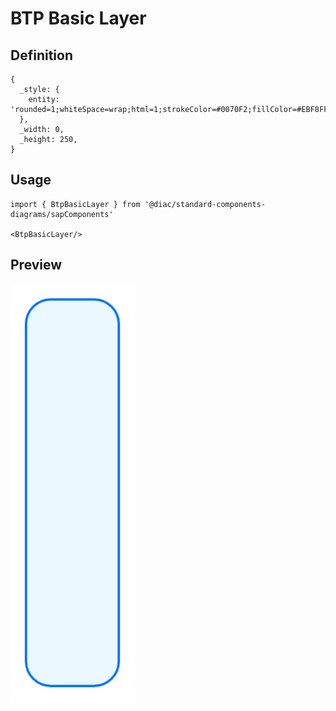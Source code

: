 # BTP Basic Layer

## Definition

```
{
  _style: { 
    entity: 'rounded=1;whiteSpace=wrap;html=1;strokeColor=#0070F2;fillColor=#EBF8FF;arcSize=32;absoluteArcSize=1;strokeWidth=1.5;',
  },
  _width: 0,
  _height: 250,
}
```

## Usage

```
import { BtpBasicLayer } from '@diac/standard-components-diagrams/sapComponents'

<BtpBasicLayer/>
```

## Preview

<img src="./btp-basic-layer.png" width="200"/>
